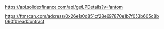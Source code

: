 https://api.solidexfinance.com/api/getLPDetails?v=fantom

https://ftmscan.com/address/0x26e1a0d851cf28e697870e1b7f053b605c8b060f#readContract